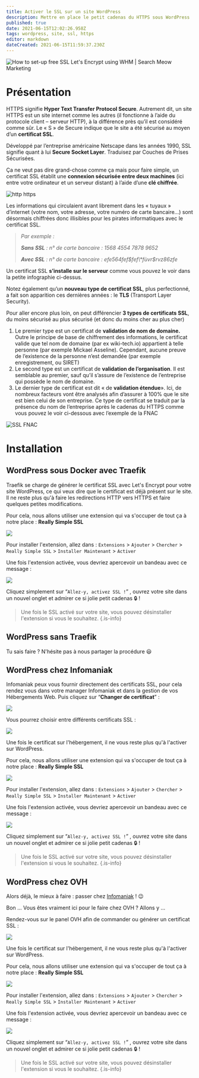 ```yaml
---
title: Activer le SSL sur un site WordPress
description: Mettre en place le petit cadenas du HTTPS sous WordPress !
published: true
date: 2021-06-15T12:02:26.958Z
tags: wordpress, site, ssl, https
editor: markdown
dateCreated: 2021-06-15T11:59:37.230Z
---
```


![How to set-up free SSL Let&#39;s Encrypt using WHM | Search Meow Marketing](https://searchmeowmarketing.com/wp-content/uploads/2019/04/ssl-encryption.png)

# Présentation

HTTPS signifie **Hyper Text Transfer Protocol Secure**. Autrement dit, un site HTTPS est un site internet comme les autres (il fonctionne à l’aide du protocole client – serveur HTTP), à la différence près qu’il est considéré comme sûr. Le « S » de Secure indique que le site a été sécurisé au moyen d’un **certificat SSL**.

Développé par l’entreprise américaine Netscape dans les années 1990, SSL signifie quant à lui **Secure Socket Layer**. Traduisez par Couches de Prises Sécurisées.

Ça ne veut pas dire grand-chose comme ça mais pour faire simple, un certificat SSL établit une **connexion sécurisée entre deux machines** (ici entre votre ordinateur et un serveur distant) à l’aide d’une **clé chiffrée**.

![http https](https://www.digitom.fr/wp-content/uploads/2019/01/SSL-Schema.png)

Les informations qui circulaient avant librement dans les « tuyaux » d’internet (votre nom, votre adresse, votre numéro de carte bancaire…) sont désormais chiffrées donc illisibles pour les pirates informatiques avec le certificat SSL.

> *Par exemple :*
> 
> ***Sans SSL** : n° de carte bancaire : 1568 4554 7878 9652*
> 
> ***Avec SSL** : n° de carte bancaire : efe564fef$fef\*fùvr$rvz86zfe*

Un certificat SSL **s’installe sur le serveur** comme vous pouvez le voir dans la petite infographie ci-dessus.

Notez également qu’un **nouveau type de certificat SSL**, plus perfectionné, a fait son apparition ces dernières années : le **TLS** (Transport Layer Security).

Pour aller encore plus loin, on peut différencier **3 types de certificats SSL**, du moins sécurisé au plus sécurisé (et donc du moins cher au plus cher)

1.  Le premier type est un certificat de **validation de nom de domaine.** Outre le principe de base de chiffrement des informations, le certificat valide que tel nom de domaine (par ex wiki-tech.io) appartient à telle personne (par exemple Mickael Asseline). Cependant, aucune preuve de l’existence de la personne n’est demandée (par exemple enregistrement, ou SIRET)
2.  Le second type est un certificat de **validation de l’organisation**. Il est semblable au premier, sauf qu’il s’assure de l’existence de l’entreprise qui possède le nom de domaine.
3.  Le dernier type de certificat est dit « de **validation étendue**». Ici, de nombreux facteurs vont être analysés afin d’assurer à 100% que le site est bien celui de son entreprise. Ce type de certificat se traduit par la présence du nom de l’entreprise après le cadenas du HTTPS comme vous pouvez le voir ci-dessous avec l’exemple de la FNAC

![SSL FNAC](https://www.digitom.fr/wp-content/uploads/2019/01/FNAC.png)

# Installation

## WordPress sous Docker avec Traefik

Traefik se charge de générer le certificat SSL avec Let's Encrypt pour votre site WordPress, ce qui veux dire que le certificat est déjà présent sur le site. Il ne reste plus qu'à faire les redirections HTTP vers HTTPS et faire quelques petites modifications.

Pour cela, nous allons utiliser une extension qui va s'occuper de tout ça à notre place : **Really Simple SSL**

![](/images/wordpress/ssl/wordpress_ssl_1.png)

Pour installer l'extension, allez dans : `Extensions` > `Ajouter` > `Chercher` > `Really Simple SSL` > `Installer Maintenant` > `Activer`

Une fois l'extension activée, vous devriez apercevoir un bandeau avec ce message : 

![](/images/wordpress/ssl/wordpress_ssl_2.png)

Cliquez simplement sur “`Allez-y, activez SSL !`” , ouvrez votre site dans un nouvel onglet et admirer ce si jolie petit cadenas 🔒 !

> Une fois le SSL activé sur votre site, vous pouvez désinstaller l'extension si vous le souhaitez.
{.is-info}


## WordPress sans Traefik

Tu sais faire ? N'hésite pas à nous partager la procédure 😃

## WordPress chez Infomaniak

Infomaniak peux vous fournir directement des certificats SSL, pour cela rendez vous dans votre manager Infomaniak et dans la gestion de vos Hébergements Web. Puis cliquez sur “**Changer de certificat**” : 

![](/images/wordpress/ssl/wordpress_ssl_2.0.png)

Vous pourrez choisir entre différents certificats SSL :

![](/images/wordpress/ssl/wordpress_ssl_2.1.png)

Une fois le certificat sur l'hébergement, il ne vous reste plus qu'à l'activer sur WordPress.

Pour cela, nous allons utiliser une extension qui va s'occuper de tout ça à notre place : **Really Simple SSL**

![](/images/wordpress/ssl/wordpress_ssl_1.png)

Pour installer l'extension, allez dans : `Extensions` > `Ajouter` > `Chercher` > `Really Simple SSL` > `Installer Maintenant` > `Activer`

Une fois l'extension activée, vous devriez apercevoir un bandeau avec ce message : 

![](/images/wordpress/ssl/wordpress_ssl_2.png)

Cliquez simplement sur “`Allez-y, activez SSL !`” , ouvrez votre site dans un nouvel onglet et admirer ce si jolie petit cadenas 🔒 !

> Une fois le SSL activé sur votre site, vous pouvez désinstaller l'extension si vous le souhaitez.
{.is-info}


## WordPress chez OVH

Alors déjà, le mieux à faire : passer chez [Infomaniak](https://www.infomaniak.com/fr) ! 😉

Bon … Vous êtes vraiment ici pour le faire chez OVH ? Allons y …

Rendez-vous sur le panel OVH afin de commander ou générer un certificat SSL :

![](/images/wordpress/ssl/wordpress_ssl_3.0.png)

Une fois le certificat sur l'hébergement, il ne vous reste plus qu'à l'activer sur WordPress.

Pour cela, nous allons utiliser une extension qui va s'occuper de tout ça à notre place : **Really Simple SSL**

![](/images/wordpress/ssl/wordpress_ssl_1.png)

Pour installer l'extension, allez dans : `Extensions` > `Ajouter` > `Chercher` > `Really Simple SSL` > `Installer Maintenant` > `Activer`

Une fois l'extension activée, vous devriez apercevoir un bandeau avec ce message : 

![](/images/wordpress/ssl/wordpress_ssl_2.png)

Cliquez simplement sur “`Allez-y, activez SSL !`” , ouvrez votre site dans un nouvel onglet et admirer ce si jolie petit cadenas 🔒 !

> Une fois le SSL activé sur votre site, vous pouvez désinstaller l'extension si vous le souhaitez.
{.is-info}
